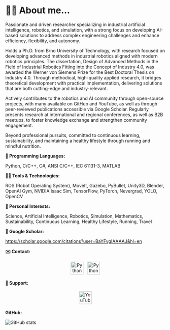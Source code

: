 # 🙋‍♂️ About me...

Passionate and driven researcher specializing in industrial artificial intelligence, robotics, and simulation, with a strong focus on developing AI-based solutions to address complex engineering challenges and enhance efficiency, flexibility, and autonomy.

Holds a Ph.D. from Brno University of Technology, with research focused on developing advanced methods in industrial robotics aligned with modern robotics principles. The dissertation, Design of Advanced Methods in the Field of Industrial Robotics Fitting into the Concept of Industry 4.0, was awarded the Werner von Siemens Prize for the Best Doctoral Thesis on Industry 4.0. Through methodical, high-quality applied research, it bridges theoretical development with practical implementation, delivering solutions that are both cutting-edge and industry-relevant.

Actively contributes to the robotics and AI community through open-source projects, with many available on GitHub and YouTube, as well as through peer-reviewed publications accessible via Google Scholar. Regularly presents research at international and regional conferences, as well as B2B meetups, to foster knowledge exchange and strengthen community engagement.

Beyond professional pursuits, committed to continuous learning, sustainability, and maintaining a healthy lifestyle through running and mindful nutrition.

**📝 Programming Languages:**

Python, C/C++, C#, ANSI C/C++, IEC 61131-3, MATLAB

**👨‍💻 Tools & Technologies:**

ROS (Robot Operating System), MoveIt, Gazebo, PyBullet, Unity3D, Blender, OpenAI Gym, NVIDIA Isaac Sim, TensorFlow, PyTorch, Nevergrad, YOLO, OpenCV

**🚀 Personal Interests:**

Science, Artificial Intelligence, Robotics, Simulation, Mathematics, Sustainability, Continuous Learning, Healthy Lifestyle, Running, Travel

**📝 Google Scholar:**

https://scholar.google.com/citations?user=BaYFvgIAAAAJ&hl=en

**✉️ Contact:**

<p align="center">
  <a href="mailto:roman.parak@outlook.com" target="_blank" rel="noopener noreferrer"> <img src="https://upload.wikimedia.org/wikipedia/commons/d/df/Microsoft_Office_Outlook_%282018–present%29.svg" alt="Python" height="40" style="vertical-align:top; margin:4px"></a>
 <a href="https://www.linkedin.com/in/roman-parak-53960910a/" target="_blank" rel="noopener noreferrer"> <img src="https://upload.wikimedia.org/wikipedia/commons/8/81/LinkedIn_icon.svg" alt="Python" height="40" style="vertical-align:top; margin:4px"></a>
</p>

**🤝 Support:**

<p align="center">
  <a href="https://www.youtube.com/@RomanParak/videos" target="_blank" rel="noopener noreferrer">
    <img src="https://upload.wikimedia.org/wikipedia/commons/0/09/YouTube_full-color_icon_%282017%29.svg" alt="YouTube" height="40" style="vertical-align:top; margin:4px; fill: red;">
  </a>
</p>

**GitHub:**

![GitHub stats](https://github-readme-stats.vercel.app/api?username=rparak&&theme=graywhite&show_icons=true&include_all_commits=true)

